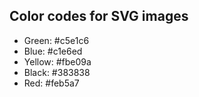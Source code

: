 ## Color codes for SVG images

- Green: #c5e1c6
- Blue: #c1e6ed
- Yellow: #fbe09a
- Black: #383838
- Red: #feb5a7